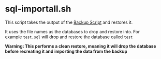 # sql-importall.sh

This script takes the output of the [Backup Script](../Backup/README.md) and restores it.

It uses the file names as the databases to drop and restore into. For example `test.sql` will drop and restore the database called `test`

**Warning: This performs a clean restore, meaning it will drop the database before recreating it and importing the data from the backup**
